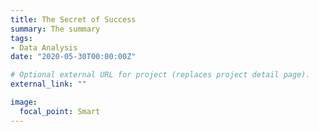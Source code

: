 ```yaml
---
title: The Secret of Success
summary: The summary
tags:
- Data Analysis
date: "2020-05-30T00:00:00Z"

# Optional external URL for project (replaces project detail page).
external_link: ""

image:
  focal_point: Smart
---
```

<div>
  <script type="text/javascript">window.PlotlyConfig = {MathJaxConfig: 'local'};</script>
  <script src="https://cdn.plot.ly/plotly-latest.min.js"></script>
  <div id="22bad9e2-0aac-46d0-8384-8931b3a2c796" class="plotly-graph-div" style="height:800px; width:800px;"></div>
  <script type="text/javascript">
    window.PLOTLYENV=window.PLOTLYENV || {};
    if (document.getElementById("22bad9e2-0aac-46d0-8384-8931b3a2c796")){
      Plotly.newPlot('22bad9e2-0aac-46d0-8384-8931b3a2c796',
        [{"fill": "toself", "hoverinfo": "skip", "name": "Low", "r": [0.18, 0.32, 0.07, 0.39, 0.12, 0.16, 0.16, 0.27, 0.18], "showlegend": false, "theta": ["Education", "Cheating", "Abilities", "Connections", "Good Luck", "Hard Work", "Entreprenurial Spirit", "Initial Capital", "Education"], "type": "scatterpolar"}, {"fill": "toself", "hoverinfo": "skip", "name": "Medium", "r": [0.33, 0.21, 0.08, 0.32, 0.15, 0.27, 0.16, 0.23, 0.33], "showlegend": false, "theta": ["Education", "Cheating", "Abilities", "Connections", "Good Luck", "Hard Work", "Entreprenurial Spirit", "Initial Capital", "Education"], "type": "scatterpolar"}, {"fill": "toself", "hoverinfo": "skip", "name": "High", "r": [0.28, 0.11, 0.13, 0.09, 0.13, 0.38, 0.27, 0.15, 0.28], "showlegend": false, "theta": ["Education", "Cheating", "Abilities", "Connections", "Good Luck", "Hard Work", "Entreprenurial Spirit", "Initial Capital", "Education"], "type": "scatterpolar"}, {"hovertemplate": "%{r:.0%}<br>%{theta}", "name": "Low", "r": [0.18, 0.32, 0.07, 0.39, 0.12, 0.16, 0.16, 0.27, 0.18], "theta": ["Education", "Cheating", "Abilities", "Connections", "Good Luck", "Hard Work", "Entreprenurial Spirit", "Initial Capital", "Education"], "type": "scatterpolar"}, {"hovertemplate": "%{r:.0%}<br>%{theta}", "name": "Medium", "r": [0.33, 0.21, 0.08, 0.32, 0.15, 0.27, 0.16, 0.23, 0.33], "theta": ["Education", "Cheating", "Abilities", "Connections", "Good Luck", "Hard Work", "Entreprenurial Spirit", "Initial Capital", "Education"], "type": "scatterpolar"}, {"hovertemplate": "%{r:.0%}<br>%{theta}", "name": "High", "r": [0.28, 0.11, 0.13, 0.09, 0.13, 0.38, 0.27, 0.15, 0.28], "theta": ["Education", "Cheating", "Abilities", "Connections", "Good Luck", "Hard Work", "Entreprenurial Spirit", "Initial Capital", "Education"], "type": "scatterpolar"}, {"hoverinfo": "skip", "marker": {"color": "white", "line": {"color": "DarkSlateGrey", "width": 1.5}, "size": 20}, "mode": "markers+text", "r": [0.28, 0.11, 0.14, 0.09, 0.135, 0.38, 0.27, 0.15, 0.33, 0.21, 0.0875, 0.32, 0.16, 0.27, 0.16, 0.23, 0.18, 0.32, 0.0625, 0.39, 0.11, 0.16, 0.16, 0.27], "showlegend": false, "text": ["28", "11", "13", "9", "13", "38", "27", "15", "33", "21", "8", "32", "15", "27", "16", "23", "18", "32", "7", "39", "12", "16", "16", "27"], "theta": ["Education", "Cheating", "Abilities", "Connections", "Good Luck", "Hard Work", "Entreprenurial Spirit", "Initial Capital", "Education", "Cheating", "Abilities", "Connections", "Good Luck", "Hard Work", "Entreprenurial Spirit", "Initial Capital", "Education", "Cheating", "Abilities", "Connections", "Good Luck", "Hard Work", "Entreprenurial Spirit", "Initial Capital"], "type": "scatterpolar"}],
        {"autosize": false, "height": 800, "polar": {"radialaxis": {"showticklabels": false, "ticks": "", "visible": false}}, "template": {"data": {"bar": [{"error_x": {"color": "#2a3f5f"}, "error_y": {"color": "#2a3f5f"}, "marker": {"line": {"color": "#E5ECF6", "width": 0.5}}, "type": "bar"}], "barpolar": [{"marker": {"line": {"color": "#E5ECF6", "width": 0.5}}, "type": "barpolar"}], "carpet": [{"aaxis": {"endlinecolor": "#2a3f5f", "gridcolor": "white", "linecolor": "white", "minorgridcolor": "white", "startlinecolor": "#2a3f5f"}, "baxis": {"endlinecolor": "#2a3f5f", "gridcolor": "white", "linecolor": "white", "minorgridcolor": "white", "startlinecolor": "#2a3f5f"}, "type": "carpet"}], "choropleth": [{"colorbar": {"outlinewidth": 0, "ticks": ""}, "type": "choropleth"}], "contour": [{"colorbar": {"outlinewidth": 0, "ticks": ""}, "colorscale": [[0.0, "#0d0887"], [0.1111111111111111, "#46039f"], [0.2222222222222222, "#7201a8"], [0.3333333333333333, "#9c179e"], [0.4444444444444444, "#bd3786"], [0.5555555555555556, "#d8576b"], [0.6666666666666666, "#ed7953"], [0.7777777777777778, "#fb9f3a"], [0.8888888888888888, "#fdca26"], [1.0, "#f0f921"]], "type": "contour"}], "contourcarpet": [{"colorbar": {"outlinewidth": 0, "ticks": ""}, "type": "contourcarpet"}], "heatmap": [{"colorbar": {"outlinewidth": 0, "ticks": ""}, "colorscale": [[0.0, "#0d0887"], [0.1111111111111111, "#46039f"], [0.2222222222222222, "#7201a8"], [0.3333333333333333, "#9c179e"], [0.4444444444444444, "#bd3786"], [0.5555555555555556, "#d8576b"], [0.6666666666666666, "#ed7953"], [0.7777777777777778, "#fb9f3a"], [0.8888888888888888, "#fdca26"], [1.0, "#f0f921"]], "type": "heatmap"}], "heatmapgl": [{"colorbar": {"outlinewidth": 0, "ticks": ""}, "colorscale": [[0.0, "#0d0887"], [0.1111111111111111, "#46039f"], [0.2222222222222222, "#7201a8"], [0.3333333333333333, "#9c179e"], [0.4444444444444444, "#bd3786"], [0.5555555555555556, "#d8576b"], [0.6666666666666666, "#ed7953"], [0.7777777777777778, "#fb9f3a"], [0.8888888888888888, "#fdca26"], [1.0, "#f0f921"]], "type": "heatmapgl"}], "histogram": [{"marker": {"colorbar": {"outlinewidth": 0, "ticks": ""}}, "type": "histogram"}], "histogram2d": [{"colorbar": {"outlinewidth": 0, "ticks": ""}, "colorscale": [[0.0, "#0d0887"], [0.1111111111111111, "#46039f"], [0.2222222222222222, "#7201a8"], [0.3333333333333333, "#9c179e"], [0.4444444444444444, "#bd3786"], [0.5555555555555556, "#d8576b"], [0.6666666666666666, "#ed7953"], [0.7777777777777778, "#fb9f3a"], [0.8888888888888888, "#fdca26"], [1.0, "#f0f921"]], "type": "histogram2d"}], "histogram2dcontour": [{"colorbar": {"outlinewidth": 0, "ticks": ""}, "colorscale": [[0.0, "#0d0887"], [0.1111111111111111, "#46039f"], [0.2222222222222222, "#7201a8"], [0.3333333333333333, "#9c179e"], [0.4444444444444444, "#bd3786"], [0.5555555555555556, "#d8576b"], [0.6666666666666666, "#ed7953"], [0.7777777777777778, "#fb9f3a"], [0.8888888888888888, "#fdca26"], [1.0, "#f0f921"]], "type": "histogram2dcontour"}], "mesh3d": [{"colorbar": {"outlinewidth": 0, "ticks": ""}, "type": "mesh3d"}], "parcoords": [{"line": {"colorbar": {"outlinewidth": 0, "ticks": ""}}, "type": "parcoords"}], "pie": [{"automargin": true, "type": "pie"}], "scatter": [{"marker": {"colorbar": {"outlinewidth": 0, "ticks": ""}}, "type": "scatter"}], "scatter3d": [{"line": {"colorbar": {"outlinewidth": 0, "ticks": ""}}, "marker": {"colorbar": {"outlinewidth": 0, "ticks": ""}}, "type": "scatter3d"}], "scattercarpet": [{"marker": {"colorbar": {"outlinewidth": 0, "ticks": ""}}, "type": "scattercarpet"}], "scattergeo": [{"marker": {"colorbar": {"outlinewidth": 0, "ticks": ""}}, "type": "scattergeo"}], "scattergl": [{"marker": {"colorbar": {"outlinewidth": 0, "ticks": ""}}, "type": "scattergl"}], "scattermapbox": [{"marker": {"colorbar": {"outlinewidth": 0, "ticks": ""}}, "type": "scattermapbox"}], "scatterpolar": [{"marker": {"colorbar": {"outlinewidth": 0, "ticks": ""}}, "type": "scatterpolar"}], "scatterpolargl": [{"marker": {"colorbar": {"outlinewidth": 0, "ticks": ""}}, "type": "scatterpolargl"}], "scatterternary": [{"marker": {"colorbar": {"outlinewidth": 0, "ticks": ""}}, "type": "scatterternary"}], "surface": [{"colorbar": {"outlinewidth": 0, "ticks": ""}, "colorscale": [[0.0, "#0d0887"], [0.1111111111111111, "#46039f"], [0.2222222222222222, "#7201a8"], [0.3333333333333333, "#9c179e"], [0.4444444444444444, "#bd3786"], [0.5555555555555556, "#d8576b"], [0.6666666666666666, "#ed7953"], [0.7777777777777778, "#fb9f3a"], [0.8888888888888888, "#fdca26"], [1.0, "#f0f921"]], "type": "surface"}], "table": [{"cells": {"fill": {"color": "#EBF0F8"}, "line": {"color": "white"}}, "header": {"fill": {"color": "#C8D4E3"}, "line": {"color": "white"}}, "type": "table"}]}, "layout": {"annotationdefaults": {"arrowcolor": "#2a3f5f", "arrowhead": 0, "arrowwidth": 1}, "coloraxis": {"colorbar": {"outlinewidth": 0, "ticks": ""}}, "colorscale": {"diverging": [[0, "#8e0152"], [0.1, "#c51b7d"], [0.2, "#de77ae"], [0.3, "#f1b6da"], [0.4, "#fde0ef"], [0.5, "#f7f7f7"], [0.6, "#e6f5d0"], [0.7, "#b8e186"], [0.8, "#7fbc41"], [0.9, "#4d9221"], [1, "#276419"]], "sequential": [[0.0, "#0d0887"], [0.1111111111111111, "#46039f"], [0.2222222222222222, "#7201a8"], [0.3333333333333333, "#9c179e"], [0.4444444444444444, "#bd3786"], [0.5555555555555556, "#d8576b"], [0.6666666666666666, "#ed7953"], [0.7777777777777778, "#fb9f3a"], [0.8888888888888888, "#fdca26"], [1.0, "#f0f921"]], "sequentialminus": [[0.0, "#0d0887"], [0.1111111111111111, "#46039f"], [0.2222222222222222, "#7201a8"], [0.3333333333333333, "#9c179e"], [0.4444444444444444, "#bd3786"], [0.5555555555555556, "#d8576b"], [0.6666666666666666, "#ed7953"], [0.7777777777777778, "#fb9f3a"], [0.8888888888888888, "#fdca26"], [1.0, "#f0f921"]]}, "colorway": ["#636efa", "#EF553B", "#00cc96", "#ab63fa", "#FFA15A", "#19d3f3", "#FF6692", "#B6E880", "#FF97FF", "#FECB52"], "font": {"color": "#2a3f5f"}, "geo": {"bgcolor": "white", "lakecolor": "white", "landcolor": "#E5ECF6", "showlakes": true, "showland": true, "subunitcolor": "white"}, "hoverlabel": {"align": "left"}, "hovermode": "closest", "mapbox": {"style": "light"}, "paper_bgcolor": "white", "plot_bgcolor": "#E5ECF6", "polar": {"angularaxis": {"gridcolor": "white", "linecolor": "white", "ticks": ""}, "bgcolor": "#E5ECF6", "radialaxis": {"gridcolor": "white", "linecolor": "white", "ticks": ""}}, "scene": {"xaxis": {"backgroundcolor": "#E5ECF6", "gridcolor": "white", "gridwidth": 2, "linecolor": "white", "showbackground": true, "ticks": "", "zerolinecolor": "white"}, "yaxis": {"backgroundcolor": "#E5ECF6", "gridcolor": "white", "gridwidth": 2, "linecolor": "white", "showbackground": true, "ticks": "", "zerolinecolor": "white"}, "zaxis": {"backgroundcolor": "#E5ECF6", "gridcolor": "white", "gridwidth": 2, "linecolor": "white", "showbackground": true, "ticks": "", "zerolinecolor": "white"}}, "shapedefaults": {"line": {"color": "#2a3f5f"}}, "ternary": {"aaxis": {"gridcolor": "white", "linecolor": "white", "ticks": ""}, "baxis": {"gridcolor": "white", "linecolor": "white", "ticks": ""}, "bgcolor": "#E5ECF6", "caxis": {"gridcolor": "white", "linecolor": "white", "ticks": ""}}, "title": {"x": 0.05}, "xaxis": {"automargin": true, "gridcolor": "white", "linecolor": "white", "ticks": "", "title": {"standoff": 15}, "zerolinecolor": "white", "zerolinewidth": 2}, "yaxis": {"automargin": true, "gridcolor": "white", "linecolor": "white", "ticks": "", "title": {"standoff": 15}, "zerolinecolor": "white", "zerolinewidth": 2}}}, "title": {"text": "The Secret of Success"}, "width": 800},
        {"responsive": true}
      )
    };
  </script>
</div>
